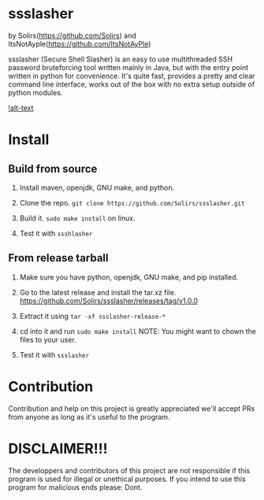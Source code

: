 # ssslasher

by Solirs(https://github.com/Solirs) and ItsNotAyple(https://github.com/ItsNotAyPle)


ssslasher (Secure Shell Slasher) is an easy to use multithreaded SSH password bruteforcing tool written mainly in Java, but with the entry point written in python for convenience.
It's quite fast, provides a pretty and clear command line interface, works out of the box with no extra setup outside of python modules.


[!alt-text](https://github.com/Solirs/ssslasher/blob/main/img/banner.png?raw=true)







# Install


## Build from source

1. Install maven, openjdk, GNU make, and python.

2. Clone the repo. `git clone https://github.com/Solirs/ssslasher.git`

3. Build it. `sudo make install` on linux.

4. Test it with `ssshlasher`

## From release tarball


1. Make sure you have python, openjdk, GNU make, and pip installed.

1. Go to the latest release and install the tar.xz file. https://github.com/Solirs/ssslasher/releases/tag/v1.0.0

2. Extract it using `tar -xf ssslasher-release-*`

3. cd into it and run `sudo make install` 
NOTE: You might want to chown the files to your user.

4. Test it with `ssslasher`






# Contribution

Contribution and help on this project is greatly appreciated we'll accept PRs from anyone as long as it's useful to the program.


# DISCLAIMER!!!

The developpers and contributors of this project are not responsible if this program is used for illegal or unethical purposes.
If you intend to use this program for malicious ends please: Dont. 
